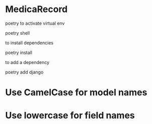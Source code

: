 # MedicaRecord

poetry to activate virtual env 

poetry shell 

to install dependencies 

poetry install 

to add a dependency

poetry add django


# Use CamelCase for model names
# Use lowercase for field names